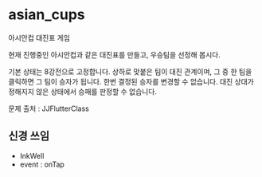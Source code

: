 # asian_cups

아시안컵 대진표 게임

현재 진행중인 아시안컵과 같은 대진표를 만들고, 우승팀을 선정해 봅시다.

기본 상태는 8강전으로 고정합니다.
상하로 맞붙은 팀이 대진 관계이며, 그 중 한 팀을 클릭하면 그 팀이 승자가 됩니다.
한번 결정된 승자를 변경할 수 없습니다.
대진 상대가 정해지지 않은 상태에서 승패를 판정할 수 없습니다.

문제 출처 : JJFlutterClass 

## 신경 쓰임

- InkWell
- event : onTap
